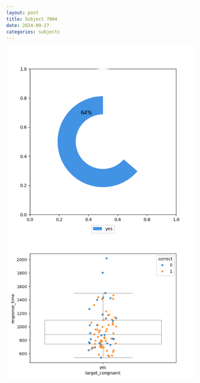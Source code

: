 ```yaml
---
layout: post
title: Subject 7004
date: 2024-09-27
categories: subjects
---
```


![](data/7004/run-1/7004_accuracy_target_congruence.png)
![](data/7004/run-1/7004_rt_congruence.png)
